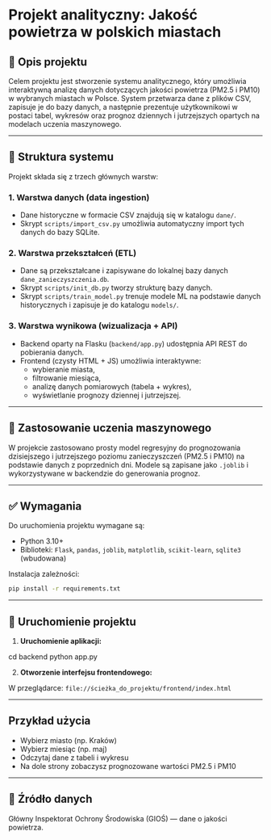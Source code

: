 
# Projekt analityczny: Jakość powietrza w polskich miastach

## 📌 Opis projektu

Celem projektu jest stworzenie systemu analitycznego, który umożliwia interaktywną analizę danych dotyczących jakości powietrza (PM2.5 i PM10) w wybranych miastach w Polsce. System przetwarza dane z plików CSV, zapisuje je do bazy danych, a następnie prezentuje użytkownikowi w postaci tabel, wykresów oraz prognoz dziennych i jutrzejszych opartych na modelach uczenia maszynowego.

---

## 🧱 Struktura systemu

Projekt składa się z trzech głównych warstw:

### 1. Warstwa danych (data ingestion)
- Dane historyczne w formacie CSV znajdują się w katalogu `dane/`.
- Skrypt `scripts/import_csv.py` umożliwia automatyczny import tych danych do bazy SQLite.

### 2. Warstwa przekształceń (ETL)
- Dane są przekształcane i zapisywane do lokalnej bazy danych `dane_zanieczyszczenia.db`.
- Skrypt `scripts/init_db.py` tworzy strukturę bazy danych.
- Skrypt `scripts/train_model.py` trenuje modele ML na podstawie danych historycznych i zapisuje je do katalogu `models/`.

### 3. Warstwa wynikowa (wizualizacja + API)
- Backend oparty na Flasku (`backend/app.py`) udostępnia API REST do pobierania danych.
- Frontend (czysty HTML + JS) umożliwia interaktywne:
  - wybieranie miasta,
  - filtrowanie miesiąca,
  - analizę danych pomiarowych (tabela + wykres),
  - wyświetlanie prognozy dziennej i jutrzejszej.

---

## 🧪 Zastosowanie uczenia maszynowego

W projekcie zastosowano prosty model regresyjny do prognozowania dzisiejszego i jutrzejszego poziomu zanieczyszczeń (PM2.5 i PM10) na podstawie danych z poprzednich dni. Modele są zapisane jako `.joblib` i wykorzystywane w backendzie do generowania prognoz.

---

## ✅ Wymagania

Do uruchomienia projektu wymagane są:

- Python 3.10+
- Biblioteki: `Flask`, `pandas`, `joblib`, `matplotlib`, `scikit-learn`, `sqlite3` (wbudowana)

Instalacja zależności:

```bash
pip install -r requirements.txt
```

---

## 🚀 Uruchomienie projektu


1. **Uruchomienie aplikacji:**

cd backend
python app.py

2. **Otworzenie interfejsu frontendowego:**

W przeglądarce: `file://ścieżka_do_projektu/frontend/index.html`

---

##  Przykład użycia

- Wybierz miasto (np. Kraków)
- Wybierz miesiąc (np. maj)
- Odczytaj dane z tabeli i wykresu
- Na dole strony zobaczysz prognozowane wartości PM2.5 i PM10

---

## 📝 Źródło danych
Główny Inspektorat Ochrony Środowiska (GIOŚ) — dane o jakości powietrza.

